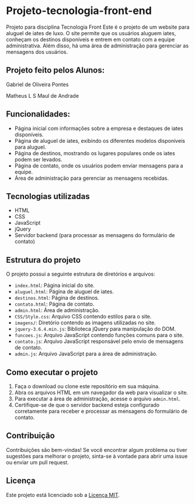 # Projeto-tecnologia-front-end
Projeto para disciplina Tecnologia Front
Este é o projeto de um website para aluguel de iates de luxo. O site permite que os usuários aluguem iates, conheçam os destinos disponíveis e entrem em contato com a equipe administrativa.
Além disso, há uma área de administração para gerenciar as mensagens dos usuários.

## Projeto feito pelos Alunos:
  Gabriel de Oliveira Pontes
  
  Matheus L S Maul de Andrade

## Funcionalidades:

- Página inicial com informações sobre a empresa e destaques de iates disponíveis.
- Página de aluguel de iates, exibindo os diferentes modelos disponíveis para aluguel.
- Página de destinos, mostrando os lugares populares onde os iates podem ser levados.
- Página de contato, onde os usuários podem enviar mensagens para a equipe.
- Área de administração para gerenciar as mensagens recebidas.
  

## Tecnologias utilizadas

- HTML
- CSS
- JavaScript
- jQuery
- Servidor backend (para processar as mensagens do formulário de contato)

## Estrutura do projeto

O projeto possui a seguinte estrutura de diretórios e arquivos:

- `index.html`: Página inicial do site.
- `aluguel.html`: Página de aluguel de iates.
- `destinos.html`: Página de destinos.
- `contato.html`: Página de contato.
- `admin.html`: Área de administração.
- `CSS/Style.css`: Arquivo CSS contendo estilos para o site.
- `imagens/`: Diretório contendo as imagens utilizadas no site.
- `jquery-3.6.4.min.js`: Biblioteca jQuery para manipulação do DOM.
- `funcoes.js`: Arquivo JavaScript contendo funções comuns para o site.
- `contato.js`: Arquivo JavaScript responsável pelo envio de mensagens de contato.
- `admin.js`: Arquivo JavaScript para a área de administração.

## Como executar o projeto

1. Faça o download ou clone este repositório em sua máquina.
2. Abra os arquivos HTML em um navegador da web para visualizar o site.
3. Para executar a área de administração, acesse o arquivo `admin.html`.
4. Certifique-se de que o servidor backend esteja configurado corretamente para receber e processar as mensagens do formulário de contato.

## Contribuição

Contribuições são bem-vindas! Se você encontrar algum problema ou tiver sugestões para melhorar o projeto, sinta-se à vontade para abrir uma issue ou enviar um pull request.

## Licença

Este projeto está licenciado sob a [Licença MIT](LICENSE).


